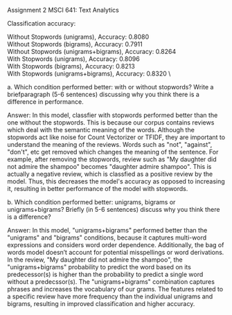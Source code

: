 Assignment 2 
MSCI 641: Text Analytics 

Classification accuracy:

Without Stopwords (unigrams), Accuracy: 0.8080 \
Without Stopwords (bigrams), Accuracy: 0.7911 \
Without Stopwords	(unigrams+bigrams), Accuracy: 0.8264 \
With Stopwords (unigrams), Accuracy: 0.8096 \
With Stopwords (bigrams), Accuracy: 0.8213 \
With Stopwords (unigrams+bigrams), Accuracy: 0.8320 \

a. Which condition performed better: with or without stopwords? Write a briefparagraph (5-6 sentences) discussing why you think there is a difference in performance.

Answer: In this model, classfier with stopwords performed better than the one without the stopwords. This is because our corpus contains reviews which deal with the semantic meaning of the words. Although the stopwords act like noise for Count Vectorizer or TFIDF, they are important to understand the meaning of the reviews. Words such as "not", "against", "don't", etc get removed which changes the meaning of the sentence. For example, after removing the stopwords, review such as "My daughter did not admire the shampoo" becomes "daughter admire shampoo". This is actually a negative review, which is classfied as a positive review by the model. Thus, this decreases the model's accuracy as opposed to increasing it, resulting in better performance of the model with stopwords.

b. Which condition performed better: unigrams, bigrams or unigrams+bigrams? Briefly (in 5-6 sentences) discuss why you think there is a difference?

Answer: In this model, "unigrams+bigrams" performed better than the "unigrams" and "bigrams" conditions, because it captures multi-word expressions and considers word order dependence. Additionally, the bag of words model doesn’t account for potential misspellings or word derivations. In the review, "My daughter did not admire the shampoo", the "unigrams+bigrams" probability to predict the word based on its predecessor(s) is higher than the probability to predict a single word without a predecssor(s). The "unigrams+bigrams" combination captures phrases and increases the vocabulary of our grams. The features related to a specific review have more frequency than the individual unigrams and bigrams, resulting in improved classification and higher accuracy.
